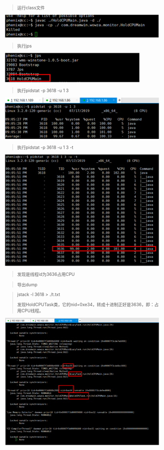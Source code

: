 > 运行class文件

![](/assets/import11.png)

> 执行jps

![](/assets/import12.png)

> 执行pidstat -p 3618 -u 1 3

![](/assets/import13.png)

> 执行pidstat -p 3618 -u 1 3 -t

![](/assets/import14.png)

> 发现是线程id为3636占用CPU

> 导出dump

> jstack -l 3618 &gt; ./t.txt
>
> 发现HoldCPUTask类，它的nid=0xe34，转成十进制正好是3636，即：占用CPU线程。

![](/assets/import16.png)

